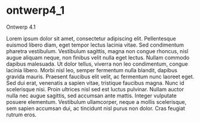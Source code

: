 # ontwerp4_1
Ontwerp 4.1

Lorem ipsum dolor sit amet, consectetur adipiscing elit. Pellentesque euismod libero diam, eget tempor lectus lacinia vitae. Sed condimentum pharetra vestibulum. Vestibulum sagittis, magna non congue rhoncus, nisl augue aliquam neque, non finibus velit nulla eget lectus. Nullam commodo dapibus malesuada. Ut dolor tellus, viverra non leo condimentum, congue lacinia libero. Morbi nisl leo, semper fermentum nulla blandit, dapibus gravida mauris. Praesent faucibus elit velit, ac fermentum nunc laoreet eget. Sed dui erat, venenatis a sapien vitae, tristique faucibus magna. Nunc id scelerisque nisi. Proin ultrices nisl sed est luctus pulvinar. Nullam auctor nulla nec augue sagittis, sed accumsan ante mattis. Integer vulputate posuere elementum. Vestibulum ullamcorper, neque a mollis scelerisque, sem sapien accumsan dui, ac tincidunt nisl purus non dolor. Cras feugiat rutrum eros. 
